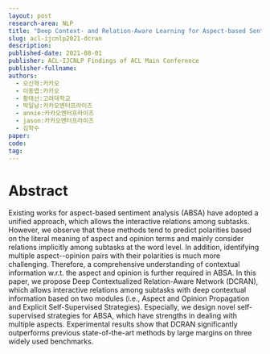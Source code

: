 ```yaml
---
layout: post
research-area: NLP
title: "Deep Context- and Relation-Aware Learning for Aspect-based Sentiment Analysis"
slug: acl-ijcnlp2021-dcran
description:
published-date: 2021-08-01
publisher: ACL-IJCNLP Findings of ACL Main Conference
publisher-fullname:
authors:
  - 오신혁:카카오
  - 이동엽:카카오
  - 황태선:고려대학교
  - 박일남:카카오엔터프라이즈
  - annie:카카오엔터프라이즈
  - jason:카카오엔터프라이즈
  - 김학수
paper:
code:
tag:
---
```


# Abstract

Existing works for aspect-based sentiment analysis (ABSA) have adopted a unified approach, which allows the interactive relations among subtasks. However, we observe that these methods tend to predict polarities based on the literal meaning of aspect and opinion terms and mainly consider relations implicitly among subtasks at the word level. In addition, identifying multiple aspect--opinion pairs with their polarities is much more challenging. Therefore, a comprehensive understanding of contextual information w.r.t. the aspect and opinion is further required in ABSA. In this paper, we propose Deep Contextualized Relation-Aware Network (DCRAN), which allows interactive relations among subtasks with deep contextual information based on two modules (i.e., Aspect and Opinion Propagation and Explicit Self-Supervised Strategies). Especially, we design novel self-supervised strategies for ABSA, which have strengths in dealing with multiple aspects. Experimental results show that DCRAN significantly outperforms previous state-of-the-art methods by large margins on three widely used benchmarks.
